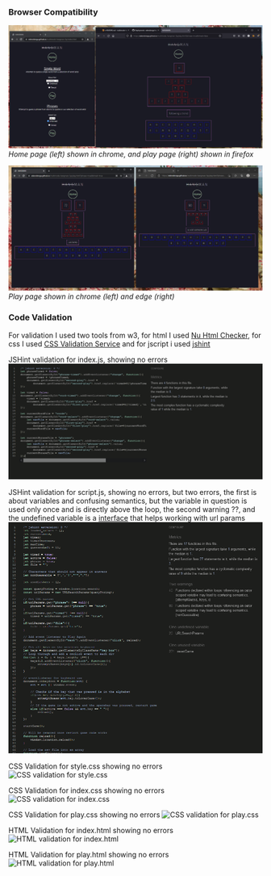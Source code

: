 ### Browser Compatibility
![Home page (left) shown in chrome, and play page (right) shown in firefox](testing/browser-compatibility-1.png)
*Home page (left) shown in chrome, and play page (right) shown in firefox*

![Play page shown in chrome (left) and edge (right)](testing/browser-compatibility-2.png)
*Play page shown in chrome (left) and edge (right)*

### Code Validation
For validation I used two tools from w3, for html I used [Nu Html Checker](https://validator.w3.org/nu/), for css I used [CSS Validation Service](https://jigsaw.w3.org/css-validator/) and for jscript i used [jshint](https://jshint.com/)

JSHint validation for index.js, showing no errors
![jshint validation on index.script](testing/jshint-index.png)

JSHint validation for script.js, showing no errors, but two errors, the first is about variables and confusing semantics, but the variable in question is used only once and is directly above the loop, the second warning ??, and the undefined variable is a [interface](https://developer.mozilla.org/en-US/docs/Web/API/URLSearchParams) that helps working with url params
![jshint validation on index.script](testing/jshint-script.png)

CSS Validation for style.css showing no errors
![CSS validation for style.css](testing/css-validator-style)

CSS Validation for index.css showing no errors
![CSS validation for index.css](testing/css-validator-index)

CSS Validation for play.css showing no errors
![CSS validation for play.css](testing/css-validator-play)

HTML Validation for index.html showing no errors
![HTML validation for index.html](testing/html-validator-index)

HTML Validation for play.html showing no errors
![HTML validation for play.html](testing/html-validator-play)